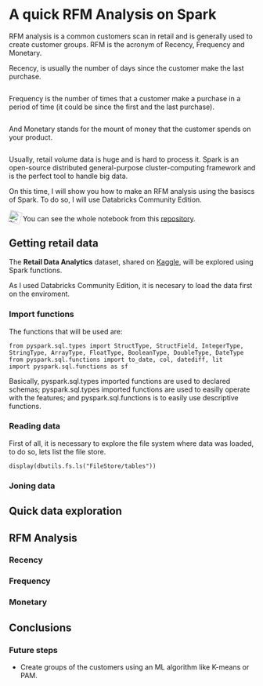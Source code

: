 # A quick RFM Analysis on Spark

RFM analysis is a common customers scan in retail and is generally used to create customer groups. RFM is the acronym of Recency, Frequency and Monetary.

Recency, is usually the number of days since the customer make the last purchase. 

<Image>

Frequency is the number of times that a customer make a purchase in a period of time (it could be since the first and the last purchase). 

<Image>

And Monetary stands for the mount of money that the customer spends on your product.

<Image>

Usually, retail volume data is huge and is hard to process it. Spark is an open-source distributed general-purpose cluster-computing framework and is the perfect tool to handle big data.

On this time, I will show you how to make an RFM analysis using the basiscs of Spark. To do so, I will use Databricks Community Edition. 

<img alt="Side Note" title="Side Note" style="vertical-align: text-bottom; position: relative; height:1.75em; top:0.05em; transform:rotate(15deg)" src="https://files.training.databricks.com/static/images/icon-note.webp"/> You can see the whole notebook from this [repository](https://github.com/vicmacbec/SparkRFM).

## Getting retail data

The **Retail Data Analytics** dataset, shared on [Kaggle](https://www.kaggle.com/manjeetsingh/retaildataset?select=Features+data+set.csv), will be explored using Spark functions.

As I used Databricks Community Edition, it is necesary to load the data first on the enviroment.

### Import functions

The functions that will be used are:

    from pyspark.sql.types import StructType, StructField, IntegerType, StringType, ArrayType, FloatType, BooleanType, DoubleType, DateType  
    from pyspark.sql.functions import to_date, col, datediff, lit  
    import pyspark.sql.functions as sf

Basically, pyspark.sql.types imported functions are used to declared schemas; pyspark.sql.types imported functions are used to easilly operate with the features; and pyspark.sql.functions is to easily use descriptive functions.

### Reading data

First of all, it is necessary to explore the file system where data was loaded, to do so, lets list the file store.

    display(dbutils.fs.ls("FileStore/tables"))

### Joning data

## Quick data exploration

## RFM Analysis

### Recency

### Frequency

### Monetary

## Conclusions

### Future steps

- Create groups of the customers using an ML algorithm like K-means or PAM.